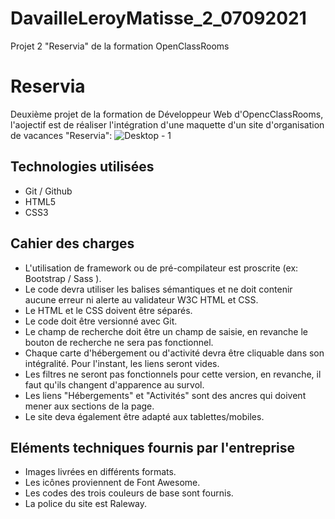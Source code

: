 # DavailleLeroyMatisse_2_07092021
Projet 2 "Reservia" de la formation OpenClassRooms

# Reservia
Deuxième projet de la formation de Développeur Web d'OpencClassRooms, l'aojectif est de réaliser l'intégration d'une maquette d'un site d'organisation de vacances "Reservia":
![Desktop - 1](https://user-images.githubusercontent.com/82090592/132313860-c55548b5-91eb-40a8-a764-8db0e793f959.png)

## Technologies utilisées 
* Git / Github
* HTML5
* CSS3

## Cahier des charges
* L'utilisation de framework ou de pré-compilateur est proscrite (ex: Bootstrap / Sass ).
* Le code devra utiliser les balises sémantiques et ne doit contenir aucune erreur ni alerte au validateur W3C HTML et CSS.
* Le HTML et le CSS doivent être séparés.
* Le code doit être versionné avec Git.
* Le champ de recherche doit être un champ de saisie, en revanche le bouton de recherche ne sera pas fonctionnel.
* Chaque carte d'hébergement ou d'activité devra être cliquable dans son intégralité. Pour l'instant, les liens seront vides.
* Les filtres ne seront pas fonctionnels pour cette version, en revanche, il faut qu'ils changent d'apparence au survol.
* Les liens "Hébergements" et "Activités" sont des ancres qui doivent mener aux sections de la page.
* Le site deva également être adapté aux tablettes/mobiles.

## Eléments techniques fournis par l'entreprise
* Images livrées en différents formats.
* Les icônes proviennent de Font Awesome.
* Les codes des trois couleurs de base sont fournis.
* La police du site est Raleway.

